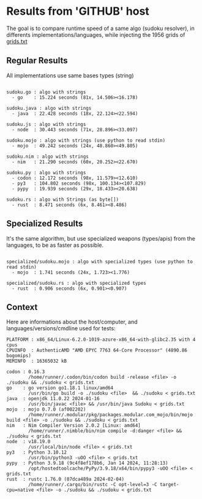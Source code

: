 # Results from 'GITHUB' host

The goal is to compare runtime speed of a same algo (sudoku resolver), in differents implementations/languages, while injecting the 1956 grids of [grids.txt](grids.txt)

## Regular Results

All implementations use same bases types (string)

```

sudoku.go : algo with strings
  - go    : 15.224 seconds (81x, 14.506><16.178)

sudoku.java : algo with strings
  - java  : 22.428 seconds (18x, 22.124><22.594)

sudoku.js : algo with strings
  - node  : 30.443 seconds (71x, 28.896><33.097)

sudoku.mojo : algo with strings (use python to read stdin)
  - mojo  : 49.242 seconds (24x, 48.860><49.805)

sudoku.nim : algo with strings
  - nim   : 21.290 seconds (60x, 20.252><22.670)

sudoku.py : algo with strings
  - codon : 12.172 seconds (98x, 11.579><12.610)
  - py3   : 104.802 seconds (98x, 100.134><107.829)
  - pypy  : 19.939 seconds (29x, 18.433><20.638)

sudoku.rs : algo with Strings (as byte[])
  - rust  : 8.471 seconds (6x, 8.461><8.486)

```

## Specialized Results

It's the same algorithm, but use specialized weapons (types/apis) from the languages, to be as faster as possible.

```

specialized/sudoku.mojo : algo with specialized types (use python to read stdin)
  - mojo  : 1.741 seconds (24x, 1.723><1.776)

specialized/sudoku.rs : algo with specialized types
  - rust  : 0.906 seconds (6x, 0.901><0.907)

```
## Context

Here are informations about the host/computer, and languages/versions/cmdline used for tests:
```
PLATFORM : x86_64/Linux-6.2.0-1019-azure-x86_64-with-glibc2.35 with 4 cpus
CPUINFO  : AuthenticAMD "AMD EPYC 7763 64-Core Processor" (4890.86 bogomips)
MEMINFO  : 16365032 kB

codon : 0.16.3
        /home/runner/.codon/bin/codon build -release <file> -o ./sudoku && ./sudoku < grids.txt
go    : go version go1.18.1 linux/amd64
        /usr/bin/go build -o ./sudoku <file>  && ./sudoku < grids.txt
java  : openjdk 11.0.22 2024-01-16
        /usr/bin/javac <file> && /usr/bin/java Sudoku < grids.txt
mojo  : mojo 0.7.0 (af002202)
        /home/runner/.modular/pkg/packages.modular.com_mojo/bin/mojo build <file> -o ./sudoku && ./sudoku < grids.txt
nim   : Nim Compiler Version 2.0.2 [Linux: amd64]
        /home/runner/.nimble/bin/nim compile -d:danger <file> && ./sudoku < grids.txt
node  : v18.19.0
        /usr/local/bin/node <file> < grids.txt
py3   : Python 3.10.12
        /usr/bin/python3 -uOO <file> < grids.txt
pypy  : Python 3.9.18 (9c4f8ef178b6, Jan 14 2024, 11:28:13)
        /opt/hostedtoolcache/PyPy/3.9.18/x64/bin/pypy3 -uOO <file> < grids.txt
rust  : rustc 1.76.0 (07dca489a 2024-02-04)
        /home/runner/.cargo/bin/rustc -C opt-level=3 -C target-cpu=native <file> -o ./sudoku && ./sudoku < grids.txt

```


